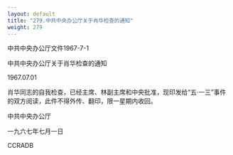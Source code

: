 ```yaml
---
layout: default
title: "279.中共中央办公厅关于肖华检查的通知"
weight: 279
---
```


中共中央办公厅文件1967-7-1

中共中央办公厅关于肖华检查的通知

1967.07.01

肖华同志的自我检查，已经主席、林副主席和中央批准，现印发给“五·一三”事件的双方阅读，此件不得外传、翻印，限一星期内收回。

中共中央办公厅

一九六七年七月一日

CCRADB

